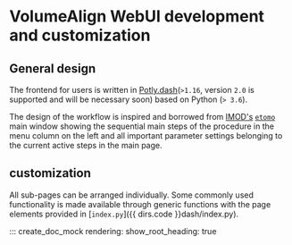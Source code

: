 # VolumeAlign WebUI development and customization


## General design

The frontend for users is written in [Potly.dash](https://dash.plotly.com/)(`>1.16`, version `2.0` is supported and will be necessary soon) based on Python (`> 3.6`).

The design of the workflow is inspired and borrowed from [IMOD's](https://bio3d.colorado.edu/imod/) [`etomo`](https://bio3d.colorado.edu/imod/doc/etomoTutorial.html) main window showing the sequential main steps of the procedure in the menu column on the left and all important parameter settings belonging to the current active steps in the main page.

## customization

All sub-pages can be arranged individually. Some commonly used functionality is made available through generic functions with the page elements provided in [`index.py`]({{ dirs.code }}dash/index.py).



::: create_doc_mock
    rendering:
        show_root_heading: true
